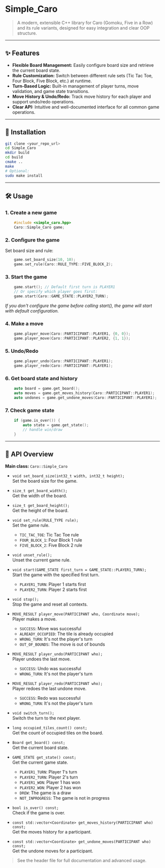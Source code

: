 # Simple_Caro

> A modern, extensible C++ library for Caro (Gomoku, Five in a Row) and its rule variants, designed for easy integration and clear OOP structure.

---

## ✨ Features

- **Flexible Board Management:** Easily configure board size and retrieve the current board state.
- **Rule Customization:** Switch between different rule sets (Tic Tac Toe, Four Block, Five Block, etc.) at runtime.
- **Turn-Based Logic:** Built-in management of player turns, move validation, and game state transitions.
- **Move History & Undo/Redo:** Track move history for each player and support undo/redo operations.
- **Clear API:** Intuitive and well-documented interface for all common game operations.

---

## 🚀 Installation

```bash
git clone <your_repo_url>
cd Simple_Caro
mkdir build
cd build
cmake ..
make
# Optional:
sudo make install
```

---

## 🛠 Usage
### 1. Create a new game
```cpp
    #include <simple_caro.hpp>
    Caro::Simple_Caro game;
```

### 2. Configure the game
Set board size and rule:
```cpp
    game.set_board_size(10, 10);
    game.set_rule(Caro::RULE_TYPE::FIVE_BLOCK_2);
```

### 3. Start the game
```cpp
    game.start(); // Default first turn is PLAYER1
    // Or specify which player goes first:
    game.start(Caro::GAME_STATE::PLAYER2_TURN);
```

*If you don't configure the game before calling start(), the game will start with default configuration.*

### 4. Make a move
```cpp
    game.player_move(Caro::PARTICIPANT::PLAYER1, {0, 0});
    game.player_move(Caro::PARTICIPANT::PLAYER2, {1, 1});
```

### 5. Undo/Redo
```cpp
    game.player_undo(Caro::PARTICIPANT::PLAYER1);
    game.player_redo(Caro::PARTICIPANT::PLAYER1);
```

### 6. Get board state and history
```cpp
    auto board = game.get_board();
    auto moves = game.get_moves_history(Caro::PARTICIPANT::PLAYER1);
    auto undones = game.get_undone_moves(Caro::PARTICIPANT::PLAYER1);
```

### 7. Check game state
```cpp
    if (game.is_over()) {
        auto state = game.get_state();
        // handle win/draw
    }
```

---

## 📖 API Overview

**Main class:** `Caro::Simple_Caro`

- `void set_board_size(int32_t width, int32_t height);`  
  Set the board size for the game.

- `size_t get_board_width();`  
  Get the width of the board.

- `size_t get_board_height();`  
  Get the height of the board.

- `void set_rule(RULE_TYPE rule);`  
  Set the game rule.  
  + `TIC_TAC_TOE`: Tic Tac Toe rule  
  + `FOUR_BLOCK_1`: Four Block 1 rule  
  + `FIVE_BLOCK_2`: Five Block 2 rule

- `void unset_rule();`  
  Unset the current game rule.

- `void start(GAME_STATE first_turn = GAME_STATE::PLAYER1_TURN);`  
  Start the game with the specified first turn.  
  + `PLAYER1_TURN`: Player 1 starts first  
  + `PLAYER2_TURN`: Player 2 starts first

- `void stop();`  
  Stop the game and reset all contexts.

- `MOVE_RESULT player_move(PARTICIPANT who, Coordinate move);`  
  Player makes a move.  
  + `SUCCESS`: Move was successful  
  + `ALREADY_OCCUPIED`: The tile is already occupied  
  + `WRONG_TURN`: It's not the player's turn  
  + `OUT_OF_BOUNDS`: The move is out of bounds

- `MOVE_RESULT player_undo(PARTICIPANT who);`  
  Player undoes the last move.  
  + `SUCCESS`: Undo was successful  
  + `WRONG_TURN`: It's not the player's turn

- `MOVE_RESULT player_redo(PARTICIPANT who);`  
  Player redoes the last undone move.  
  + `SUCCESS`: Redo was successful  
  + `WRONG_TURN`: It's not the player's turn

- `void switch_turn();`  
  Switch the turn to the next player.

- `long occupied_tiles_count() const;`  
  Get the count of occupied tiles on the board.

- `Board get_board() const;`  
  Get the current board state.

- `GAME_STATE get_state() const;`  
  Get the current game state.  
  + `PLAYER1_TURN`: Player 1's turn  
  + `PLAYER2_TURN`: Player 2's turn  
  + `PLAYER1_WON`: Player 1 has won  
  + `PLAYER2_WON`: Player 2 has won  
  + `DREW`: The game is a draw  
  + `NOT_INPROGRESS`: The game is not in progress

- `bool is_over() const;`  
  Check if the game is over.

- `const std::vector<Coordinate> get_moves_history(PARTICIPANT who) const;`  
  Get the moves history for a participant.

- `const std::vector<Coordinate> get_undone_moves(PARTICIPANT who) const;`  
  Get the undone moves for a participant.

> See the header file for full documentation and advanced usage.